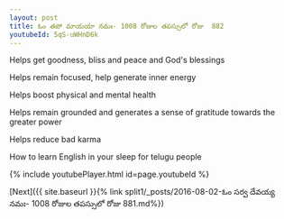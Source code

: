 ```yaml
---
layout: post
title: ఓం తపో మాయయా నమః- 1008 రోజుల తపస్సులో రోజు  882
youtubeId: 5qS-uWHnD6k
---
```

 
 
Helps get goodness, bliss and peace and God's blessings
 
Helps remain focused, help generate inner energy 
 
Helps boost physical and mental health 
 
Helps remain grounded and generates a sense of gratitude towards the greater power 
 
Helps reduce bad karma
 
How to learn English in your sleep for telugu people
 
 
 
 


{% include youtubePlayer.html id=page.youtubeId %}
 
[Next]({{ site.baseurl }}{% link split1/_posts/2016-08-02-ఓం సర్వ దేవయ్య నమః- 1008 రోజుల తపస్సులో రోజు  881.md%})
 
